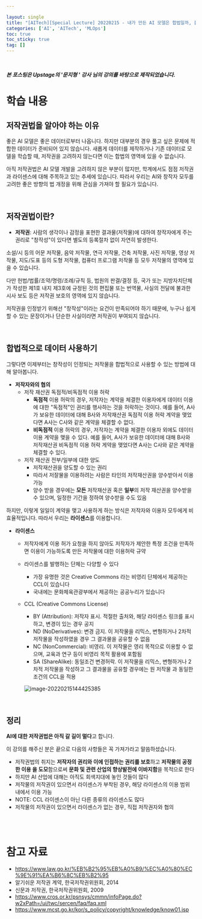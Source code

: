 ```yaml
---

layout: single
title: "[AITech][Special Lecture] 20220215 - 내가 만든 AI 모델은 합법일까, 불법일까?"
categories: ['AI', 'AITech', 'MLOps']
toc: true
toc_sticky: true
tag: []
---
```




<br>

**_본 포스팅은 Upstage의 '문지형 ' 강사 님의 강의를 바탕으로 제작되었습니다._**

# 학습 내용

## 저작권법을 알아야 하는 이유

좋은 AI 모델은 좋은 데이터로부터 나옵니다. 하지만 대부분의 경우 풀고 싶은 문제에 적합한 데이터가 준비되어 있지 않습니다. 새롭게 데이터를 제작하거나 기존 데이터로 모델을 학습할 때, 저작권을 고려하지 않는다면 이는 합법의 영역에 있을 수 없습니다. 

아직 저작권법은 AI 모델 개발을 고려하지 않은 부분이 많지만, 학계에서도 점점 저작권과 라이센스에 대해 주목하고 있는 추세에 있습니다. 따라서 우리는 AI와 창작자 모두를 고려한 좋은 방향의 법 개정을 위해 관심을 가져야 할 필요가 있습니다. 







<br>

## 저작권법이란?

* **저작권**: 사람의 생각이나 감정을 표현한 결과물(저작물)에 대하여 창작자에게 주는 권리로 "창작성"이 있다면 별도의 등록절차 없이 자연히 발생한다. 

소설/시 등의 어문 저작물, 음악 저작물, 연극 저작물, 건축 저작물, 사진 저작물, 영상 저작물, 지도/도표 등의 도형 저작물, 컴퓨터 프로그램 저작물 등 모두 저작물의 영역에 있을 수 있습니다. 

다만 헌법/법률/조약/명령/조례/규칙 등, 법원의 판결/결정 등, 국가 또는 지방자치단체가 작성한 제1호 내지 제3호에 규정된 것의 편집물 또는 번역물, 사실의 전달에 불과한 시사 보도 등은 저작권 보호의 영역에 있지 않습니다. 

저작권을 인정받기 위해선 "창작성"이라는 요건이 만족되어야 하기 때문에, 누구나 쉽게 할 수 있는 문장이거나 단순한 사실이라면 저작권이 부여되지 않습니다. 







<br>

## 합법적으로 데이터 사용하기

그렇다면 이제부터는 창작성이 인정되는 저작물을 합법적으로 사용할 수 있는 방법에 대해 알아봅니다. 

* **저작자와의 협의**
  * 저작 재산권 독점적/비독점적 이용 허락
    * **독점적** 이용 허락의 경우, 저작자는 계약을 체결한 이용자에게 데이터 이용에 대한 "독점적"인 권리를 행사하는 것을 허락하는 것이다. 예를 들어, A사가 보유한 데이터에 대해 B사와 저작재산권 독점적 이용 허락 계약을 맺었다면 A사는 C사와 같은 계약을 체결할 수 없다.
    * **비독점적** 이용 허락의 경우, 저작자는 계약을 체결한 이용자 외에도 데이터 이용 계약을 맺을 수 있다. 예를 들어, A사가 보유한 데이터에 대해 B사와 저작재산권 비독점적 이용 허락 게약을 맺었다면 A사는 C사와 같은 계약을 체결할 수 있다. 
  * 저작 재산권 전부/일부에 대한 양도
    * 저작재산권을 양도할 수 있는 권리
    * 따라서 저잘물을 이용하려는 사람은 타인의 저작재산권을 양수받아서 이용 가능
    * 양수 받을 경우에는 **모든** 저작재산권 혹은 **일부**의 저작 재산권을 양수받을 수 있으며, 일정한 기간을 정하여 양수받을 수도 있음

하지만, 이렇게 일일이 계약을 맺고 사용하게 하는 방식은 저작자와 이용자 모두에게 비효율적입니다. 따라서 우리는 **라이센스**를 이용합니다. 

* **라이센스**

  * 저작자에게 이용 허가 요청을 하지 않아도 저작자가 제안한 특정 조건을 만족하면 이용이 가능하도록 만든 저작물에 대한 이용허락 규약

  * 라이센스를 발행하는 단체는 다양할 수 있다

    * 가장 유명한 것은 Creative Commons 라는 비영리 단체에서 제공하는 CCL이 있습니다 
    * 국내에는 문화체육관광부에서 제공하는 공공누리가 있습니다

  * CCL (Creative Commons License)

    * BY (Attribution): 저작자 표시. 적절한 출처와, 해당 라이센스 링크를 표시하고, 변경이 있는 경우 공지
    * ND (NoDerivatives): 변경 금지. 이 저작물을 리믹스, 변형하거나 2차적 저작물을 작성하였을 경우 그 결과물을 공유할 수 없음
    * NC (NonCommercial): 비영리. 이 저작물은 영리 목적으로 이용할 수 없으며, 교육과 연구 등이 비영리 목적 활용에 포함됨
    * SA (ShareAlike): 동일조건 변경허락. 이 저작물을 리믹스, 변형하거나 2차적 저작물을 작성하고 그 결과물을 공유할 경우에는 원 저작물 과 동일한 조건의 CCL을 적용

    ![image-20220215144425385](https://user-images.githubusercontent.com/70505378/154000650-a19b79c7-fabd-40b6-8d2c-0a48bbdda9fc.png)

<br>

## 정리

**AI에 대한 저작권법은 아직 갈 길이 멀다**고 합니다.

이 강의를 해주신 분은 끝으로 다음의 사항들은 꼭 가져가라고 말씀하셨습니다. 

* 저작권법의 취지는 **저작자의 권리와 이에 인접하는 권리를 보호**하고 **저작물의 공정한 이용 을 도모**함으로써 **문화 및 관련 산업의 향상발전에 이바지함**을 목적으로 한다 
* 하지만 AI 산업에 대해는 아직도 회색지대에 놓인 것들이 많다 
* 저작물의 저작권이 있으면서 라이센스가 부착된 경우, 해당 라이센스의 이용 범위 내에서 이용 가능
* NOTE: CCL 라이센스이 아닌 다른 종류의 라이센스도 많다 
* 저작물의 저작권이 있으면서 라이센스가 없는 경우, 직접 저작권자와 협의









<br>

<br>

# 참고 자료

* https://www.law.go.kr/%EB%B2%95%EB%A0%B9/%EC%A0%80%EC%9E%91%EA%B6%8C%EB%B2%95
* 알기쉬운 저작권 계약, 한국저작권위원회, 2014
* 신문과 저작권, 한국저작권위원회, 2009
* https://www.cros.or.kr/psnsys/cmmn/infoPage.do?w2xPath=/ui/twc/sercen/faq/faq.xml
* https://www.mcst.go.kr/kor/s_policy/copyright/knowledge/know01.jsp







<br>
